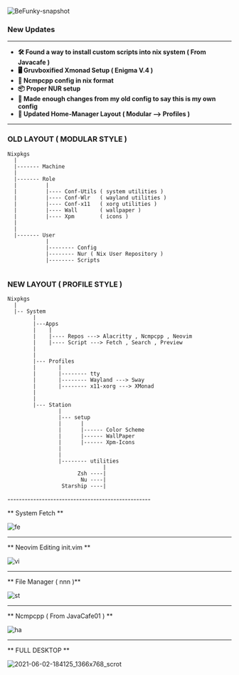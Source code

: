 ![BeFunky-snapshot](https://user-images.githubusercontent.com/68412503/120468937-61af9980-c3bf-11eb-99c5-e372df400147.png)

### New Updates

****
- **🛠️ Found a way to install custom scripts into nix system ( From Javacafe )**
- **🖥️ Gruvboxified Xmonad Setup ( Enigma V.4 )**
- **🎵 Ncmpcpp config in nix format**
- **📦 Proper NUR setup**
- **📝 Made enough changes from my old config to say this is my own config**
- **📁 Updated Home-Manager Layout ( Modular --> Profiles )**

****

### OLD LAYOUT ( MODULAR STYLE )

```
Nixpkgs
  |
  |------- Machine
  |
  |------- Role
  |         |
  |         |---- Conf-Utils ( system utilities )
  |         |---- Conf-Wlr   ( wayland utilities )
  |         |---- Conf-x11   ( xorg utilities )
  |         |---- Wall       ( wallpaper ) 
  |         |---- Xpm        ( icons )
  |
  |
  |------- User
            |
            |-------- Config
            |-------- Nur ( Nix User Repository )
            |-------- Scripts
  
```



### NEW LAYOUT ( PROFILE STYLE )

```
Nixpkgs
  |
  |-- System
        |
        |---Apps
        |    |
        |    |---- Repos ---> Alacritty , Ncmpcpp , Neovim
        |    |---- Script ---> Fetch , Search , Preview
        |
        |
        |--- Profiles
        |       |
        |       |-------- tty 
        |       |-------- Wayland ---> Sway
        |       |-------- x11-xorg ---> XMonad
        |
        |
        |--- Station
                |
                |--- setup
                |      |
                |      |------ Color Scheme
                |      |------ WallPaper
                |      |------ Xpm-Icons
                |
                |
                |-------- utilities
                              |
                      Zsh ----|
                       Nu ----|
                 Starship ----|

```
<p align="left">
--------------------------------------------------

** System Fetch **

![fe](https://user-images.githubusercontent.com/68412503/120594374-798a2a80-c45e-11eb-9b21-b58a3fec0e17.png)


--------------------------------------------------

** Neovim Editing init.vim **

![vi](https://user-images.githubusercontent.com/68412503/120594476-9d4d7080-c45e-11eb-9634-b2f7cb98f31f.png)


--------------------------------------------------

** File Manager ( nnn )**

![st](https://user-images.githubusercontent.com/68412503/120594411-89097380-c45e-11eb-99bf-8b9afd7f2300.png)


--------------------------------------------------

** Ncmpcpp ( From JavaCafe01 ) **

![ha](https://user-images.githubusercontent.com/68412503/120594538-b2c29a80-c45e-11eb-8b9b-0ee04e19b732.png)


--------------------------------------------------

** FULL DESKTOP **

![2021-06-02-184125_1366x768_scrot](https://user-images.githubusercontent.com/68412503/120486168-66ca1400-c3d2-11eb-9819-97db20e3ed0c.png)

</p>
